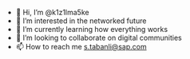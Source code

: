 - 👋 Hi, I’m @k1z1lma5ke
- 👀 I’m interested in the networked future
- 🌱 I’m currently learning how everything works
- 💞️ I’m looking to collaborate on digital communities
- 📫 How to reach me s.tabanli@sap.com

<!---
k1z1lma5ke/k1z1lma5ke is a ✨ special ✨ repository because its `README.md` (this file) appears on your GitHub profile.
You can click the Preview link to take a look at your changes.
--->
